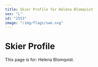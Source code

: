 ```yaml
---
title: Skier Profile for Helena Blomqvist
sex: "L"
id: "2553"
image: "/img/flags/swe.svg" 
---
```


# Skier Profile

This page is for: Helena Blomqvist.
    